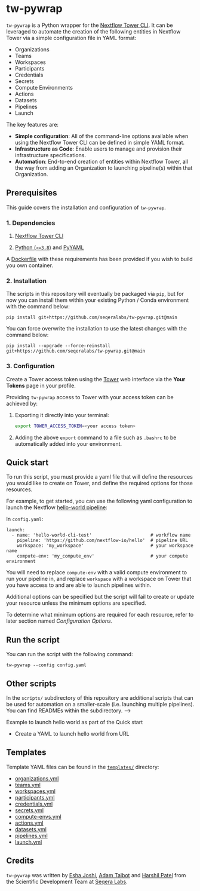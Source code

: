 # tw-pywrap

`tw-pywrap` is a Python wrapper for the [Nextflow Tower CLI](https://github.com/seqeralabs/tower-cli). It can be leveraged to automate the creation of the following entities in Nextflow Tower via a simple configuration file in YAML format:

  - Organizations
  - Teams
  - Workspaces
  - Participants
  - Credentials
  - Secrets
  - Compute Environments
  - Actions
  - Datasets
  - Pipelines
  - Launch

The key features are:

- **Simple configuration**: All of the command-line options available when using the Nextflow Tower CLI can be defined in simple YAML format.
- **Infrastructure as Code**: Enable users to manage and provision their infrastructure specifications.
- **Automation**: End-to-end creation of entities within Nextflow Tower, all the way from adding an Organization to launching pipeline(s) within that Organization.

## Prerequisites

This guide covers the installation and configuration of `tw-pywrap`.

### 1. Dependencies

1. [Nextflow Tower CLI](https://github.com/seqeralabs/tower-cli#1-installation)

2. [Python (`>=3.8`)](https://www.python.org/downloads/) and [PyYAML](https://pypi.org/project/PyYAML/)

A [Dockerfile](Dockerfile) with these requirements has been provided if you wish to build you own container.

### 2. Installation

The scripts in this repository will eventually be packaged via `pip`, but for now you can install them within your existing Python / Conda environment with the command below:

```
pip install git+https://github.com/seqeralabs/tw-pywrap.git@main
```

You can force overwrite the installation to use the latest changes with the command below:

```
pip install --upgrade --force-reinstall git+https://github.com/seqeralabs/tw-pywrap.git@main
```

### 3. Configuration

Create a Tower access token using the [Tower](https://tower.nf/) web interface via the **Your Tokens** page in your profile.

Providing `tw-pywrap` access to Tower with your access token can be achieved by:

1. Exporting it directly into your terminal:

    ```bash
    export TOWER_ACCESS_TOKEN=<your access token>
    ```

2. Adding the above `export` command to a file such as `.bashrc` to be automatically added into your environment.

## Quick start

To run this script, you must provide a yaml file that will define the resources you would like to create on Tower, and define the required options for those resources.

For example, to get started, you can use the following yaml configuration to launch the Nextflow [hello-world pipeline](https://github.com/nextflow-io/hello):

In `config.yaml`:
```
launch:
  - name: 'hello-world-cli-test'                      # workflow name
    pipeline: 'https://github.com/nextflow-io/hello'  # pipeline URL
    workspace: 'my_workspace'                         # your workspace name
    compute-env: 'my_compute_env'                     # your compute environment
```
You will need to replace `compute-env` with a valid compute environment to run your pipeline in, and replace `workspace` with a workspace on Tower that you have access to and are able to launch pipelines within.

Additional options can be specified but the script will fail to create or update your resource unless the minimum options are specified.

To determine what minimum options are required for each resource, refer to later section named _Configuration Options_.

## Run the script

You can run the script with the following command:

```
tw-pywrap --config config.yaml
```

## Other scripts

In the `scripts/` subdirectory of this repository are additional scripts that can be used for automation on a smaller-scale (i.e. launching multiple pipelines). You can find READMEs within the subdirectory. -->


Example to launch hello world as part of the Quick start
- Create a YAML to launch hello world from URL

## Templates

Template YAML files can be found in the [`templates/`](templates) directory:

  - [organizations.yml](templates/organizations.yml)
  - [teams.yml](templates/teams.yml)
  - [workspaces.yml](templates/workspaces.yml)
  - [participants.yml](templates/participants.yml)
  - [credentials.yml](templates/credentials.yml)
  - [secrets.yml](templates/secrets.yml)
  - [compute-envs.yml](templates/compute-envs.yml)
  - [actions.yml](templates/actions.yml)
  - [datasets.yml](templates/datasets.yml)
  - [pipelines.yml](templates/pipelines.yml)
  - [launch.yml](templates/launch.yml)

## Credits

`tw-pywrap` was written by [Esha Joshi](https://github.com/ejseqera), [Adam Talbot](https://github.com/adamrtalbot) and [Harshil Patel](https://github.com/drpatelh) from the Scientific Development Team at [Seqera Labs](https://seqera.io/).